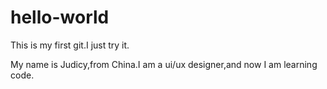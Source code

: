 # hello-world

This is my first git.I just try it.

My name is Judicy,from China.I am a ui/ux designer,and now I am learning code.
